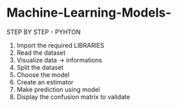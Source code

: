 # Machine-Learning-Models-

STEP BY STEP - PYHTON 

1. Import the required LIBRARIES 
2. Read the dataset
3. Visualize data -> informations 
4. Split the dataset
5. Choose the model
6. Create an estimator 
7. Make prediction using model 
8. Display the confusion matrix to validate
